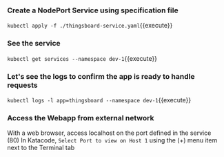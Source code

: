 ### Create a NodePort Service using specification file

`kubectl apply -f ./thingsboard-service.yaml`{{execute}}

### See the service

`kubectl get services --namespace dev-1`{{execute}}

### Let's see the logs to confirm the app is ready to handle requests

`kubectl logs -l app=thingsboard --namespace dev-1`{{execute}}

### Access the Webapp from external network

With a web browser, access localhost on the port defined in the service (80)
In Katacode, `Select Port to view on Host 1` using the (+) menu item next to the Terminal tab
